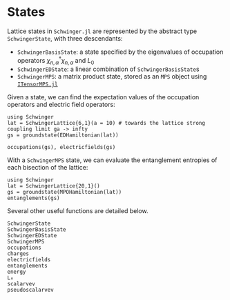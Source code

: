 # States

Lattice states in `Schwinger.jl` are represented by the abstract type `SchwingerState`, with three descendants: 
- `SchwingerBasisState`: a state specified by the eigenvalues of occupation operators $\chi^\dagger_{n,\alpha}\chi_{n,\alpha}$ and $L_0$
- `SchwingerEDState`: a linear combination of `SchwingerBasisState`s
- `SchwingerMPS`: a matrix product state, stored as an `MPS` object using [`ITensorMPS.jl`](https://github.com/ITensor/ITensorMPS.jl)

Given a state, we can find the expectation values of the occupation operators and electric field operators:
```@example sc
using Schwinger
lat = SchwingerLattice{6,1}(a = 10) # towards the lattice strong coupling limit ga -> infty
gs = groundstate(EDHamiltonian(lat))

occupations(gs), electricfields(gs)
```

With a `SchwingerMPS` state, we can evaluate the entanglement entropies of each bisection of the lattice:
```@example entanglement
using Schwinger
lat = SchwingerLattice{20,1}()
gs = groundstate(MPOHamiltonian(lat))
entanglements(gs)
```

Several other useful functions are detailed below.

```@docs
SchwingerState
SchwingerBasisState
SchwingerEDState
SchwingerMPS
occupations
charges
electricfields
entanglements
energy
L₀
scalarvev
pseudoscalarvev
```
